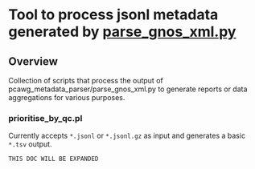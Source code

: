 # Tool to process jsonl metadata generated by [parse_gnos_xml.py](../pcawg_metadata_parser/)

## Overview

Collection of scripts that process the output of pcawg_metadata_parser/parse_gnos_xml.py to generate
reports or data aggregations for various purposes.

### prioritise_by_qc.pl

Currently accepts ``*.jsonl`` or ``*.jsonl.gz`` as input and generates a basic ``*.tsv`` output.

    THIS DOC WILL BE EXPANDED
